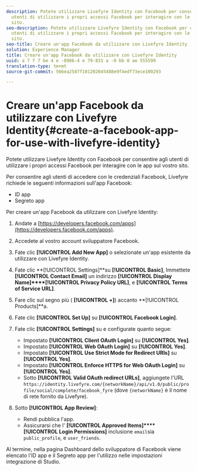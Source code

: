 ```yaml
---
description: Potete utilizzare Livefyre Identity con Facebook per consentire agli
  utenti di utilizzare i propri accessi Facebook per interagire con le app sul vostro
  sito.
seo-description: Potete utilizzare Livefyre Identity con Facebook per consentire agli
  utenti di utilizzare i propri accessi Facebook per interagire con le app sul vostro
  sito.
seo-title: Creare un'app Facebook da utilizzare con Livefyre Identity
solution: Experience Manager
title: Creare un'app Facebook da utilizzare con Livefyre Identity
uuid: a 7 f 7 be 4 e -8986-4 e 79-831 a -0 bb 0 ae 555599
translation-type: tm+mt
source-git-commit: 566ea2587f101202045488e9f4edf73ece100293

---
```



# Creare un'app Facebook da utilizzare con Livefyre Identity{#create-a-facebook-app-for-use-with-livefyre-identity}

Potete utilizzare Livefyre Identity con Facebook per consentire agli utenti di utilizzare i propri accessi Facebook per interagire con le app sul vostro sito.

Per consentire agli utenti di accedere con le credenziali Facebook, Livefyre richiede le seguenti informazioni sull'app Facebook:

* ID app
* Segreto app

Per creare un'app Facebook da utilizzare con Livefyre Identity:

1. Andate a [https://developers.facebook.com/apps](https://developers.facebook.com/apps).
1. Accedete al vostro account sviluppatore Facebook.
1. Fate clic **[!UICONTROL Add New App]** o selezionate un'app esistente da utilizzare con Livefyre Identity.
1. Fate clic **[!UICONTROL Settings]**su **[!UICONTROL Basic]**, Immettete **[!UICONTROL Contact Email]** un indirizzo **[!UICONTROL Display Name]****[!UICONTROL Privacy Policy URL]**, e **[!UICONTROL Terms of Service URL]**.
1. Fare clic sul segno più ( **[!UICONTROL +]**) accanto **[!UICONTROL Products]**a.
1. Fate clic **[!UICONTROL Set Up]** su **[!UICONTROL Facebook Login]**.
1. Fate clic **[!UICONTROL Settings]** su e configurate quanto segue:

   * Impostato **[!UICONTROL Client OAuth Login]** su **[!UICONTROL Yes]**.
   * Impostato **[!UICONTROL Web OAuth Login]** su **[!UICONTROL Yes]**.
   * Impostato **[!UICONTROL Use Strict Mode for Redirect URIs]** su **[!UICONTROL Yes]**.
   * Impostato **[!UICONTROL Enforce HTTPS for Web OAuth Login]** su **[!UICONTROL Yes]**.
   * Sotto **[!UICONTROL Valid OAuth redirect URLs]**, aggiungete l'URL `https://identity.livefyre.com/{networkName}/api/v1.0/public/profile/social/complete/facebook_fyre` (dove `{networkName}` è il nome di rete fornito da Livefyre).

1. Sotto **[!UICONTROL App Review]**:

   * Rendi pubblica l'app.
   * Assicurarsi che l' **[!UICONTROL Approved Items]****[!UICONTROL Login Permissions]** inclusione `email`sia `public_profile`, e `user_friends`.

Al termine, nella pagina Dashboard dello sviluppatore di Facebook viene elencato l'ID app e il Segreto app per l'utilizzo nelle impostazioni integrazione di Studio.
